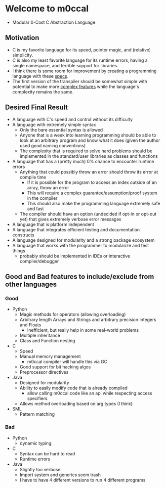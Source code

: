 # Welcome to m0ccal
* Modular 0-Cost C Abstraction Language

## Motivation
* C is my favorite language for its speed, pointer magic, and (relative) simplicity.
* C is also my least favorite language for its runtime errors, having a single namespace, and terrible support for libraries.
* I think there is some room for improvement by creating a programming language with these [specs](specs.md).
* The first version of the transpiler should be somewhat simple with potential to make more [complex features](problems.md) while the language's complexity remains the same.

## Desired Final Result
* A language with C's speed and control without its difficulty
* A language with extremely simple syntax
    * Only the bare essential syntax is allowed
    * Anyone that is a week into learning programming should be able to look at an arbitrary program and know what it does (given the author used good naming conventions)
    * The complexity that is required to solve hard problems should be implemented in the standard/user libraries as classes and functions
* A language that has a (pretty much) 0% chance to encounter runtime errors
    * Anything that could possibly throw an error should throw its error at compile time
        * If it is possible for the program to access an index outside of an array, throw an error
        * This will require a complex guarantee/assumption/proof system in the compiler
        * This should also make the programming language extremely safe and fast
    * The compiler should have an option (undecided if opt-in or opt-out yet) that gives extremely verbose error messages
* A language that is platform independent
* A language that integrates efficient testing and documentation constructs
* A language designed for modularity and a strong package ecosystem
* A language that works with the programmer to modularize and test things 
    * probably should be implemented in IDEs or interactive compiler/debugger

## Good and Bad features to include/exclude from other languages
### Good
* Python
    * Magic methods for operators (allowing overloading)
    * Arbitrary length Arrays and Strings and arbitrary precision Integers and Floats
        * Inefficient, but really help in some real-world problems
    * Multiple inheritance
    * Class and Function nesting
* C
    * Speed
    * Manual memory management 
        * m0ccal compiler will handle this via GC
    * Good support for bit hacking algos
    * Preprocessor directives
* Java
    * Designed for modularity
    * Ability to easily modify code that is already compiled 
        * allow calling m0ccal code like an api while respecting access specifiers
    * Allows method overloading based on arg types (I think)
* SML
    * Pattern matching

### Bad
* Python
    * dynamic typing
* C
    * Syntax can be hard to read
    * Runtime errors
* Java
    * Slightly too verbose
    * Import system and generics seem trash
    * I have to have 4 different versions to run 4 different programs





